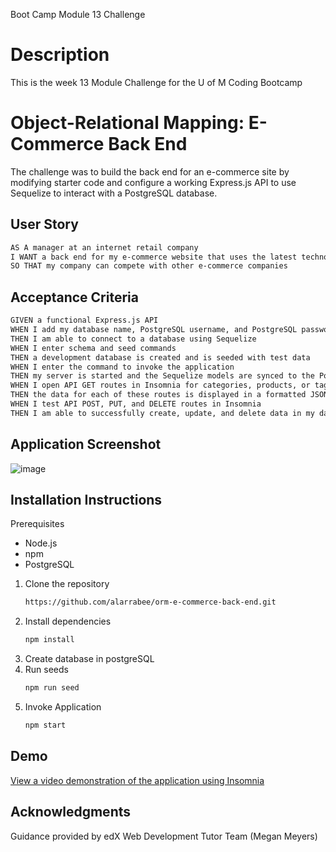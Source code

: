 
Boot Camp Module 13 Challenge

# Description
This is the week 13 Module Challenge for the U of M Coding Bootcamp

#  Object-Relational Mapping: E-Commerce Back End
The challenge was to build the back end for an e-commerce site by modifying starter code and configure a working Express.js API to use Sequelize to interact with a PostgreSQL database.

## User Story
```md
AS A manager at an internet retail company
I WANT a back end for my e-commerce website that uses the latest technologies
SO THAT my company can compete with other e-commerce companies
```

## Acceptance Criteria
```md
GIVEN a functional Express.js API
WHEN I add my database name, PostgreSQL username, and PostgreSQL password to an environment variable file
THEN I am able to connect to a database using Sequelize
WHEN I enter schema and seed commands
THEN a development database is created and is seeded with test data
WHEN I enter the command to invoke the application
THEN my server is started and the Sequelize models are synced to the PostgreSQL database
WHEN I open API GET routes in Insomnia for categories, products, or tags
THEN the data for each of these routes is displayed in a formatted JSON
WHEN I test API POST, PUT, and DELETE routes in Insomnia
THEN I am able to successfully create, update, and delete data in my database
```

## Application Screenshot

![image](https://github.com/alarrabee/orm-e-commerce-back-end/assets/149320486/ae03af88-c139-44f7-9ce0-f2a0c8aea845)


## Installation Instructions
Prerequisites
- Node.js
- npm
- PostgreSQL

1. Clone the repository
    ```bash
   https://github.com/alarrabee/orm-e-commerce-back-end.git
   ```
2. Install dependencies
   ```bash
   npm install
   ```
3. Create database in postgreSQL
4. Run seeds
   ```bash
   npm run seed
   ```
5. Invoke Application
   ```bash
   npm start
   ```

## Demo
[View a video demonstration of the application using Insomnia](https://drive.google.com/file/d/1vuB3rO4FHo6sX1uc2JCTEDQFpISY33rw/view?usp=sharing)


## Acknowledgments
Guidance provided by edX Web Development Tutor Team (Megan Meyers)
